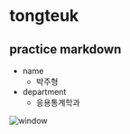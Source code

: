 # tongteuk

## practice markdown

* name
  * 박주형
* department
  * 응용통계학과

![window](img.window.PNG)
